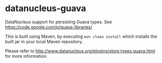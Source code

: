 datanucleus-guava
=================

DataNucleus support for persisting Guava types. See https://code.google.com/p/guava-libraries/

This is built using Maven, by executing `mvn clean install` which installs the built jar in your local Maven
repository.

Please refer to http://www.datanucleus.org/plugins/store.types.guava.html  for more information.
